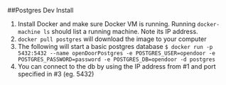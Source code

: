 
##Postgres Dev Install
1. Install Docker and make sure Docker VM is running. Running `docker-machine ls`
  should list a running machine.  Note its IP address.
2. `docker pull postgres` will download the image to your computer
3. The following will start a basic postgres database
`$ docker run -p 5432:5432 --name openDoorPostgres -e POSTGRES_USER=opendoor -e POSTGRES_PASSWORD=password -e POSTGRES_DB=opendoor -d postgres`
4. You can connect to the db by using the IP address from #1 and port specified in #3 (eg. 5432) 